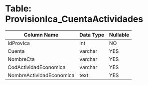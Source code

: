 # Table: ProvisionIca_CuentaActividades

| Column Name | Data Type | Nullable |
|-------------|-----------|----------|
| IdProvIca | int | NO |
| Cuenta | varchar | YES |
| NombreCta | varchar | YES |
| CodActividadEconomica | varchar | YES |
| NombreActividadEconomica | text | YES |
